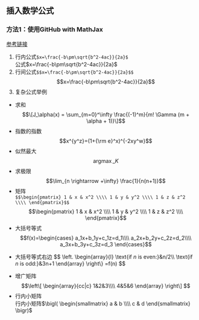 ## 插入数学公式
### 方法1：使用GitHub with MathJax
[参考链接](https://math.meta.stackexchange.com/questions/5020/mathjax-basic-tutorial-and-quick-reference)
1. 行内公式`$x=\frac{-b\pm\sqrt{b^2-4ac}}{2a}$`  
公式$x=\frac{-b\pm\sqrt{b^2-4ac}}{2a}$  
2. 行间公式`$$x=\frac{-b\pm\sqrt{b^2-4ac}}{2a}$$`
$$x=\frac{-b\pm\sqrt{b^2-4ac}}{2a}$$
3. 复杂公式举例  
+ 求和
$$\[J_\alpha(x) = \sum_{m=0}^\infty \frac{(-1)^m}{m! \Gamma (m + \alpha + 1)}\]$$
+ 指数的指数
$$x^{y^z}=(1+{\rm e}^x)^{-2xy^w}$$
+ 似然最大
$$\mathop{argmax}\_{K}$$
+ 求极限
$$\lim_{n \rightarrow +\infty} \frac{1}{n(n+1)}$$
+ 矩阵  
`$$\begin{pmatrix}
	1 & x & x^2 \\\\
	1 & y & y^2 \\\\
	1 & z & z^2 \\\\
\end{pmatrix}$$`
$$\begin{pmatrix}
	1 & x & x^2 \\\\
	1 & y & y^2 \\\\
	1 & z & z^2 \\\\
\end{pmatrix}$$
+ 大括号等式
$$f(x)=\begin{cases}
a_1x+b_1y+c_1z=d_1\\\\
a_2x+b_2y+c_2z=d_2\\\\
a_3x+b_3y+c_3z=d_3
\end{cases}$$
- 大括号等式右边
$$
\left.
\begin{array}{l}
\text{if $n$ is even:}&n/2\\\\
\text{if $n$ is odd:}&3n+1
\end{array}
\right\\}
=f(n)
$$
+ 增广矩阵
$$\left\[
\begin{array}{cc|c}
  1&2&3\\\\
  4&5&6
\end{array}
\right\] $$
+ 行内小矩阵  
行内小矩阵$\bigl( \begin{smallmatrix} a & b \\\\ c & d \end{smallmatrix} \bigr)$  
